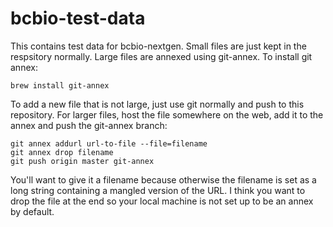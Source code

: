 bcbio-test-data
===============
This contains test data for bcbio-nextgen. Small files are just kept in the respsitory normally. Large files are 
annexed using git-annex. To install git annex:

```
brew install git-annex
```

To add a new file that is not large, just use git normally and push to this repository. For larger files,
host the file somewhere on the web, add it to the annex and push the git-annex branch:

```
git annex addurl url-to-file --file=filename
git annex drop filename
git push origin master git-annex
```

You'll want to give it a filename because otherwise the filename is set as a long string containing a mangled version
of the URL. I think you want to drop the file at the end so your local machine is not set up to be an annex by default.
